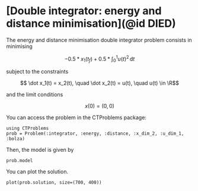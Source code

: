 # [Double integrator: energy and distance minimisation](@id DIED)

The energy and distance minimisation double integrator problem consists in minimising

```math
    -0.5*x_1(t_f) + 0.5*\int_{0}^{1} {u(t)}^2 \, \mathrm{d}t 
```

subject to the constraints

```math
    \dot x_1(t) = x_2(t), \quad \dot x_2(t) = u(t), \quad u(t) \in \R
```

and the limit conditions

```math
    x(0) = (0,0)
```

You can access the problem in the CTProblems package:

```@example main
using CTProblems
prob = Problem(:integrator, :energy, :distance, :x_dim_2, :u_dim_1, :bolza)
```

Then, the model is given by

```@example main
prob.model
```

You can plot the solution.

```@example main
plot(prob.solution, size=(700, 400))
```
